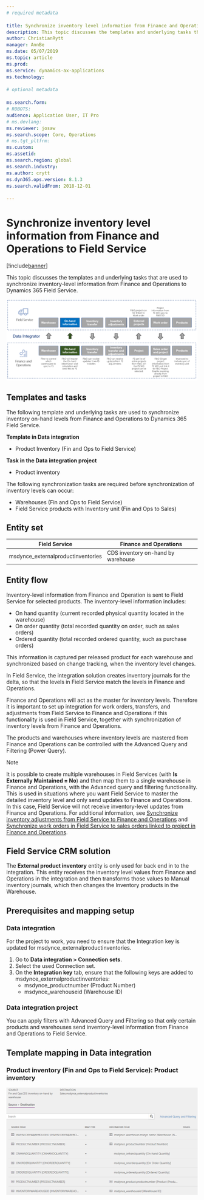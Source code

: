 ```yaml
---
# required metadata

title: Synchronize inventory level information from Finance and Operations to Field Service 
description: This topic discusses the templates and underlying tasks that are used to synchronize inventory-level information from Finance and Operations to Dynamics 365 Field Service.
author: ChristianRytt
manager: AnnBe
ms.date: 05/07/2019
ms.topic: article
ms.prod: 
ms.service: dynamics-ax-applications
ms.technology: 

# optional metadata

ms.search.form: 
# ROBOTS: 
audience: Application User, IT Pro
# ms.devlang: 
ms.reviewer: josaw
ms.search.scope: Core, Operations
# ms.tgt_pltfrm: 
ms.custom: 
ms.assetid: 
ms.search.region: global
ms.search.industry: 
ms.author: crytt
ms.dyn365.ops.version: 8.1.3 
ms.search.validFrom: 2018-12-01

---
```


# Synchronize inventory level information from Finance and Operations to Field Service 

[!include[banner](../includes/banner.md)]

This topic discusses the templates and underlying tasks that are used to synchronize inventory-level information from Finance and Operations to Dynamics 365 Field Service.

[![Synchronization of business processes between Finance and Operations and Field Service](./media/FSOnHandOW.png)](./media/FSOnHandOW.png)

## Templates and tasks
The following template and underlying tasks are used to synchronize inventory on-hand levels from Finance and Operations to Dynamics 365 Field Service.

**Template in Data integration**
- Product Inventory (Fin and Ops to Field Service)
  
**Task in the Data integration project**
- Product inventory

The following synchronization tasks are required before synchronization of inventory levels can occur:
- Warehouses (Fin and Ops to Field Service) 
- Field Service products with Inventory unit (Fin and Ops to Sales) 

## Entity set

| Field Service                      | Finance and Operations                 |
|------------------------------------|----------------------------------------|
| msdynce_externalproductinventories | CDS inventory on-hand by warehouse     |

## Entity flow
Inventory-level information from Finance and Operation is sent to Field Service for selected products. The inventory-level information includes: 
- On hand quantity (current recorded physical quantity located in the warehouse)
- On order quantity (total recorded quantity on order, such as sales orders)
- Ordered quantity (total recorded ordered quantity, such as purchase orders)

This information is captured per released product for each warehouse and synchronized based on change tracking, when the inventory level changes.

In Field Service, the integration solution creates inventory journals for the delta, so that the levels in Field Service match the levels in Finance and Operations.

Finance and Operations will act as the master for inventory levels. Therefore it is important to set up integration for work orders, transfers, and adjustments from Field Service to Finance and Operations if this functionality is used in Field Service, together with synchronization of inventory levels from Finance and Operations.

The products and warehouses where inventory levels are mastered from Finance and Operations can be controlled with the Advanced Query and Filtering (Power Query).

> [!NOTE]
> It is possible to create multiple warehouses in Field Services (with **Is Externally Maintained = No**) and then map them to a single warehouse in Finance and Operations, with the Advanced query and filtering functionality. This is used in situations where you want Field Service to master the detailed inventory level and only send updates to Finance and Operations. In this case, Field Service will not receive inventory-level updates from Finance and Operations. For additional information, see [Synchronize inventory adjustments from Field Service to Finance and Operations](https://docs.microsoft.com/dynamics365/unified-operations/supply-chain/sales-marketing/synchronize-inventory-adjustments) and [Synchronize work orders in Field Service to sales orders linked to project in Finance and Operations](https://docs.microsoft.com/dynamics365/unified-operations/supply-chain/sales-marketing/field-service-work-order).

## Field Service CRM solution
The **External product inventory** entity is only used for back end in to the integration. This entity receives the inventory level values from Finance and Operations in the integration and then transforms those values to Manual inventory journals, which then changes the Inventory products in the Warehouse.

## Prerequisites and mapping setup

### Data integration
For the project to work, you need to ensure that the Integration key is updated for msdynce_externalproductinventories.
1.  Go to **Data integration > Connection sets**.
2.  Select the used Connection set.
3.  On the **Integration key** tab, ensure that the following keys are added to msdynce_externalproductinventories:
      - msdynce_productnumber (Product Number)
      - msdynce_warehouseid (Warehouse ID)
      
### Data integration project
You can apply filters with Advanced Query and Filtering so that only certain products and warehouses send inventory-level information from Finance and Operations to Field Service.

## Template mapping in Data integration

### Product inventory (Fin and Ops to Field Service): Product inventory

[![Template mapping in Data integration](./media/FSinventoryLevel1.png)](./media/FSinventoryLevel1.png)
